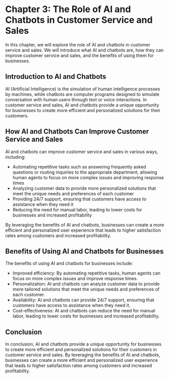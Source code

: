 Chapter 3: The Role of AI and Chatbots in Customer Service and Sales
====================================================================

In this chapter, we will explore the role of AI and chatbots in customer service and sales. We will introduce what AI and chatbots are, how they can improve customer service and sales, and the benefits of using them for businesses.

Introduction to AI and Chatbots
-------------------------------

AI (Artificial Intelligence) is the simulation of human intelligence processes by machines, while chatbots are computer programs designed to simulate conversation with human users through text or voice interactions. In customer service and sales, AI and chatbots provide a unique opportunity for businesses to create more efficient and personalized solutions for their customers.

How AI and Chatbots Can Improve Customer Service and Sales
----------------------------------------------------------

AI and chatbots can improve customer service and sales in various ways, including:

* Automating repetitive tasks such as answering frequently asked questions or routing inquiries to the appropriate department, allowing human agents to focus on more complex issues and improving response times
* Analyzing customer data to provide more personalized solutions that meet the unique needs and preferences of each customer
* Providing 24/7 support, ensuring that customers have access to assistance when they need it
* Reducing the need for manual labor, leading to lower costs for businesses and increased profitability

By leveraging the benefits of AI and chatbots, businesses can create a more efficient and personalized user experience that leads to higher satisfaction rates among customers and increased profitability.

Benefits of Using AI and Chatbots for Businesses
------------------------------------------------

The benefits of using AI and chatbots for businesses include:

* Improved efficiency: By automating repetitive tasks, human agents can focus on more complex issues and improve response times.
* Personalization: AI and chatbots can analyze customer data to provide more tailored solutions that meet the unique needs and preferences of each customer.
* Availability: AI and chatbots can provide 24/7 support, ensuring that customers have access to assistance when they need it.
* Cost-effectiveness: AI and chatbots can reduce the need for manual labor, leading to lower costs for businesses and increased profitability.

Conclusion
----------

In conclusion, AI and chatbots provide a unique opportunity for businesses to create more efficient and personalized solutions for their customers in customer service and sales. By leveraging the benefits of AI and chatbots, businesses can create a more efficient and personalized user experience that leads to higher satisfaction rates among customers and increased profitability.

